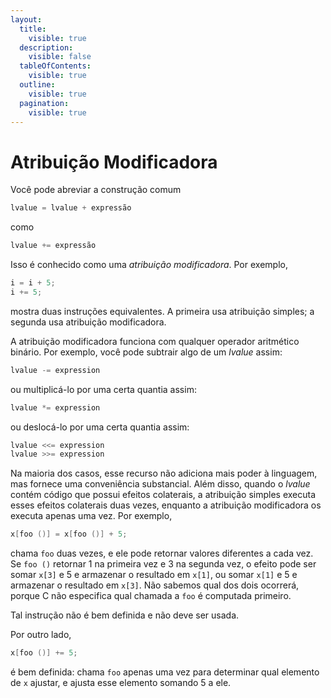 ```yaml
---
layout:
  title:
    visible: true
  description:
    visible: false
  tableOfContents:
    visible: true
  outline:
    visible: true
  pagination:
    visible: true
---
```


# Atribuição Modificadora

Você pode abreviar a construção comum

```c
lvalue = lvalue + expressão
```

como

```c
lvalue += expressão
```

Isso é conhecido como uma _atribuição modificadora_. Por exemplo,

```c
i = i + 5;
i += 5;
```

mostra duas instruções equivalentes. A primeira usa atribuição simples; a segunda usa atribuição modificadora.

A atribuição modificadora funciona com qualquer operador aritmético binário. Por exemplo, você pode subtrair algo de um _lvalue_ assim:

```c
lvalue -= expression
```

ou multiplicá-lo por uma certa quantia assim:

```c
lvalue *= expression
```

ou deslocá-lo por uma certa quantia assim:

```c
lvalue <<= expression
lvalue >>= expression
```

Na maioria dos casos, esse recurso não adiciona mais poder à linguagem, mas fornece uma conveniência substancial. Além disso, quando o _lvalue_ contém código que possui efeitos colaterais, a atribuição simples executa esses efeitos colaterais duas vezes, enquanto a atribuição modificadora os executa apenas uma vez. Por exemplo,

```c
x[foo ()] = x[foo ()] + 5;
```

chama `foo` duas vezes, e ele pode retornar valores diferentes a cada vez. Se `foo ()` retornar 1 na primeira vez e 3 na segunda vez, o efeito pode ser somar `x[3]` e 5 e armazenar o resultado em `x[1]`, ou somar `x[1]` e 5 e armazenar o resultado em `x[3]`. Não sabemos qual dos dois ocorrerá, porque C não especifica qual chamada a `foo` é computada primeiro.

Tal instrução não é bem definida e não deve ser usada.

Por outro lado,

```c
x[foo ()] += 5;
```

é bem definida: chama `foo` apenas uma vez para determinar qual elemento de `x` ajustar, e ajusta esse elemento somando 5 a ele.
